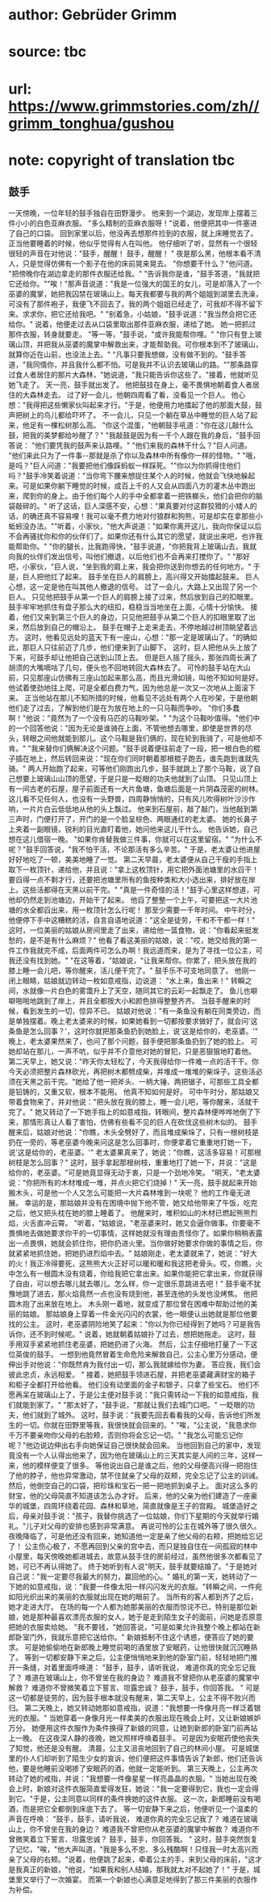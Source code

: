 # author: Gebrüder Grimm
# source: tbc
# url: https://www.grimmstories.com/zh//grimm_tonghua/gushou
# note: copyright of translation tbc

## 鼓手 

一天傍晚，一位年轻的鼓手独自在田野漫步。
他来到一个湖边，发现岸上摆着三件小小的白色亚麻衣服。
"多么精制的亚麻衣服呀！"说着，他便把其中一件塞进了自己的口袋。
回到家里以后，他没再去想那件捡到的衣服，就上床睡觉去了。
正当他要睡着的时候，他似乎觉得有人在叫他。
他仔细听了听，显然有一个很轻很轻的声音在对他说："鼓手，醒醒！
鼓手，醒醒！ "
夜是那么黑，他根本看不清人，只是觉得仿佛有一个影子在他的床前晃来晃去。
"你想要干什么？"他问道。
"把傍晚你在湖边拿走的那件衣服还给我。"
"告诉我你是谁，"鼓手答道，"我就把它还给你。""唉！"那声音说道："我是一位强大的国王的女儿，可是却落入了一个巫婆的魔掌，她把我囚禁在玻璃山上。每天我都要与我的两个姐姐到湖里去洗澡，可没有了那件袍子，我便飞不回去了。我的两个姐姐已经走了，可我却不得不留下来。求求你，把它还给我吧。"
"别着急，小姑娘，"鼓手说道："我当然会把它还给你。"
说着，他便走过去从口袋里取出那件亚麻衣服，递给了她。
她一把抓过那件衣服，转身就要走。
"等一等，"鼓手说，"或许我能帮你哩。"
"你只有登上玻璃山顶，并把我从巫婆的魔掌中解救出来，才能帮助我。可你根本到不了玻璃山，就算你近在山前，也没法上去。"
"凡事只要我想做，没有做不到的。"鼓手答道，"我同情你，并且我什么都不怕。可是我并不认识去玻璃山的路。""那条路穿过食人者居住的那片大森林，"她说道，"我只能告诉你这些了。"接着，他就听见她飞走了。
天一亮，鼓手就出发了。
他把鼓挂在身上，毫不畏惧地朝着食人者居住的大森林走去。
过了好一会儿，他朝四周看了看，没看见一个巨人。
他心想："我得把这些懒家伙叫起来才行。"于是，他便用力地擂起了他的那面大鼓，鼓声把树上的鸟儿都给吓坏了。
不一会儿，只见一个躺在草丛中睡觉的巨人站了起来，他足有一棵松树那么高。
"你这个混蛋，"他朝鼓手吼道："你在这儿敲什么鼓，把我的美梦都给吵醒了？"
"我敲鼓是因为有一千个人跟在我的身后，"鼓手回答说：
"他们要凭我的鼓声来认路哩。"
"他们来我的森林干什么？"巨人问道。
"他们来此只为了一件事--那就是杀了你以及森林中所有像你一样的怪物。"
"哦，是吗？"巨人问道："我要把他们像踩蚂蚁一样踩死。""你以为你抓得住他们吗？"鼓手冷笑着说道："当你弯下腰来想捉住某个人的时候，他就会飞快地躲起来。可是如果你躺下睡觉的时候，成百上千的人又会从四面八方的灌木丛中跑出来，爬到你的身上。由于他们每个人的手中全都拿着一把铁榔头，他们会把你的脑袋敲碎的。"
听了这话，巨人深感不安，心想："果真要对付这群狡猾的小矮人的话，的确还真不容易哩！我可以毫不费力地对付狼群和狗熊，可是却实在拿那些小蚯蚓没办法。""听着，小家伙，"他大声说道："如果你离开这儿，我向你保证以后不会再骚扰你和你的伙伴们了。如果你还有什么其它的愿望，就说出来吧，也许我能帮助你。"
"你的腿长，比我跑得快，"鼓手说道，"你把我背上玻璃山去，我就向我的伙伴们发出信号，叫他们撤退，以后他们也不会再来打搅你了。"
"那好吧，小家伙，"巨人说，"坐到我的肩上来，我会把你送到你想去的任何地方。"
于是，巨人把他扛了起来。 鼓手坐在巨人的肩膀上，高兴得又开始擂起鼓来。
巨人心想，这一定是他在叫其他人撤退的信号。
过了一会儿，大路上又出现了另一个巨人。
只见他把鼓手从第一个巨人的肩膀上接了过来，然后放到自己的扣眼里。
鼓手牢牢地抓住有盘子那么大的纽扣，稳稳当当地坐在上面，心情十分愉快。
接着，他们又来到第三个巨人的身边，只见他把鼓手从第二个巨人的扣眼里取了出来，然后放到自己的帽沿上。
鼓手在帽子上走来走去，不停地越过树顶眺望着远方。
这时，他看见远处的蓝天下有一座山，心想："那一定是玻璃山了。"的确如此，那巨人只往前迈了几步，他们便来到了山脚下。
这时，巨人把他从头上放了下来，可鼓手却让他把自己送到山顶上去。
但是巨人摇了摇头，那张四周长满了胡须的大嘴嘀咕了几句，便头也不回地转回大森林去了。
可怜的鼓手站在大山前，只见那座山仿佛有三座山加起来那么高，而且光滑如镜，叫他不知如何是好。
他试着使劲地往上爬，可是全都白费力气，因为他总是一次又一次地从上面滚下来。
正当他站在那儿不知所措的时候，他看见不远处有两个人在吵架，于是他朝他们走了过去，了解到他们是在为放在地上的一只马鞍而争吵。
"你们多蠢啊！"他说："竟然为了一个没有马匹的马鞍吵架。"
"为这个马鞍吵值得。"他们中的一个回答他说："因为无论是谁骑在上面，不管他想去哪里，即使是世界的尽头，转眼之间他就能到那儿。这个马鞍是我们俩的，现在轮到我骑了，可是他却不肯。"
"我来替你们俩解决这个问题。"鼓手说着便往前走了一段，把一根白色的棍子插在地上，然后转回来说："现在你们同时朝着那根棍子跑去，谁先跑到谁就先骑。"
两人开始跑了起来，可等他们刚跑出几步，鼓手就跳上了那个马鞍，说了自己想要上玻璃山山顶的愿望，于是只是一眨眼的功夫他就到了山顶。
只见山顶上有一间古老的石屋，屋子前面还有一大片鱼塘，鱼塘后面是一片阴森茂密的树林。
这儿看不见任何人，也没有一头野兽，四周静悄悄的，只有风儿吹得树叶沙沙作响，一片片白云低低地从他的头上飘过。
他来到石屋前，敲了敲门，当他敲到第三声时，门便打开了，开门的是一个脸呈棕色、两眼通红的老太婆。
她的长鼻子上夹着一副眼镜，锐利的目光直盯着他，她问他来这儿干什么。
他告诉她，自己想在这儿借宿一晚。
"如果你肯替我做三件事，你就可以在这里留宿。"
"为什么不呢？"鼓手回答说，"我不怕干活，不论那活有多么辛苦。"
于是，老太婆让他进屋好好地吃了一顿，美美地睡了一觉。
第二天早晨，老太婆便从自己干瘦的手指上取下一枚顶针，递给他，并且说："拿上这枚顶针，用它把外面池塘里的水舀干！要舀得一点不剩才行，还要把池塘里所有的鱼按种类和大小选出来，排好放在岸上。这些活都得在天黑以前干完。"
"真是一件奇怪的活！"鼓手心里这样想道，可他却仍然走到池塘边，开始干了起来。
他舀了整整一个上午，可要把这一大片池塘的水全都舀出来，用一枚顶针怎么行呢！
那至少需要一千年时间。
中午时分，他便停下手中这糟糕的活，自言自语地说道："这全是徒劳，干和不干都一样！"
这时，一位美丽的姑娘从房间里走了出来，递给他一篮食物，说："你看起来挺发愁的，是不是有什么麻烦？"
他看了看这美丽的姑娘，说："哎，她交给我的第一件工作我就完不成，后面两件可怎么办啊！我远道而来，是为了寻找一位公主，可我还没有找到她。"
"在这等着，"姑娘说，"让我来帮你。你累了，把头放在我的膝上睡一会儿吧，等你醒来，活儿便干完了。"
鼓手乐不可支地同意了。
他刚一闭上眼睛，姑娘就边转动一枚如意戒指，边说道：
"水上来，鱼出来！"
转瞬之间，水就像一片白色的雾霭升上了天空，随同其它的云彩一起飘走了。
鱼儿也噼噼啪啪地跳到了岸上，并且全都按大小和颜色排得整整齐齐。
当鼓手醒来的时候，看到发生的一切，惊异不已。
姑娘对他说："有一条鱼没有躺在同类旁边，而是单独摆着。晚上老太婆来的时候，如果她看到一切都按要求做好了，就会问'这条鱼是怎么回事？'，这时你就把那条鱼扔到她脸上，说'这是给你的，老巫婆。'"
晚上，老太婆果然来了，也问了那个问题，鼓手便把那条鱼扔到了她的脸上。
可她却站在那儿，一声不吭，似乎并不介意他对她的冒犯，只是恶狠狠地盯着他。
第二天早上，她又说："昨天你太轻松了，今天我得给你一件难一点的活干干。你今天必须把整片森林砍光，再把树木都劈成柴，并堆成一堆堆的柴垛子。这些活必须在天黑之前干完。"她给了他一把斧头、一柄大锤、两把锯子，可那些工具全都是铅铸的，又重又软，根本不能用。
他真不知如何是好。
可中午时分，那姑娘又带着食物来了，并对他说："把头放在我的膝上，睡一会儿吧，等你醒来，活就干完了。"
她又转动了一下她手指上的如意戒指，转眼间，整片森林便哗哗地倒了下来，那情形真让人看了害怕，仿佛有些看不见的巨人在砍伐这些树木似的。
鼓手醒来后，姑娘对他说："你瞧，木头全劈好了，而且堆成柴垛了，只有一根树枝是扔在一旁的，等老巫婆今晚来问这是怎么回事时，你便拿着它重重地打她一下，说'这是给你的，老巫婆。'"
老太婆果真来了，她说："你瞧，这活多容易！可那根树枝是怎么回事？"
这时，鼓手拿起那根树枝，重重地打了她一下，并说："这是给你的，老巫婆。"可是她竟显得无动于衷，只是一个劲地冷笑。
"明天，"老太婆说："你把所有的木材堆成一堆，并点火把它们烧掉！"
天一亮，鼓手就起来开始搬木头，可是他一个人又怎么可能把一大片森林堆到一块呢？
他的工作毫无进展。
幸运的是，那姑娘并没有在困境中抛下他不管，她又给他带来了午饭，吃完之后，他又把头枕在她的膝上睡着了。
他醒来时，堆积如山的木材已燃起熊熊烈焰，火舌直冲云霄。
"听着，"姑娘说，"老巫婆来时，她又会逼你做事。你要毫不畏惧地去做她要求你干的一切事情，这样她就没有理由责怪你了。如果你稍稍表露出一点畏惧，她就会抓住你，把你扔进火里。当你做好她要求你做的事情之后，你就紧紧地抓住她，把她扔进烈焰中去。"
姑娘刚走，老太婆就来了，她说："好大的火！我正冷得要死，这熊熊大火正好可以暖和暖和我这把老骨头。哎，你瞧，火中怎么有一根圆木没有烧着，你给我把它拿出来。如果你能把它拿出来，你就获得了自由，可以想去哪儿就去哪儿。怎么样，你一定很乐意跳进去吧！"
鼓手毫不犹豫地跳了进去，那火焰竟然一点也没有烧到他，甚至连他的头发也没烤焦。
他把圆木抱了出来放在地上。
木头刚一着地，就变成了那位曾在困难中帮助过他的美丽的姑娘。
那姑娘身上穿着一件金光闪闪的衣裳，他一眼便认出她就是那位他要找的公主。
这时，老巫婆阴险地笑了起来："你以为你已经得到了她吗？可是我告诉你，还不到时候呢。"
说着，她就朝着姑娘扑了过去，想把她拖走。
这时，鼓手用双手紧紧地抓住老巫婆，把她扔进了火海。
然后，公主仔细地打量了一下这位英俊的鼓手。
一想到他竟然冒着生命危险来解救自己，公主心里万分感动，便伸出手对他说："你既然肯为我付出一切，那么我就嫁给你为妻。
答应我，我们会彼此忠贞，永远相爱。 "
接着，她把鼓手领进石屋，并把老巫婆藏满财宝的箱子和柜子全都打开给他看。
他们没有动里面的金子和银子，只拿了些宝石。
他们不愿再呆在玻璃山上了，于是公主便对鼓手说："我只需转动一下我的如意戒指，我们就能到家了。"
"那太好了，"鼓手说，"那就让我们去城门口吧。"
一眨眼的功夫，他们就到了城外。
这时，鼓手说："我要先回去看看我的父母，告诉他们所发生的一切。你就在田野里等我，我很快就会回来的。"
"唉，"公主说，"我恳求你千万不要亲吻你父母的右脸颊，否则你将会忘记一切。"
"我怎么可能忘记你呢？"他边说边伸出右手向她保证自己很快就会回来。
当他回到自己的家中，发现竟没有一个人认得出他来了，因为他在玻璃山上的三天其实是人间的三年，这样一来，他的模样便变了很多。
等他说出自己是谁之后，他的父母便高兴得一把抱住了他的脖子，他也异常激动，禁不住就亲了父母的双颊，完全忘记了公主的训诫。
然后，他倒空自己的口袋，把珍珠和宝石一把一把地抓到桌子上。
面对这么多的财宝，他的父母简直不知道该怎么办才好。
后来，他的父亲为他们建造了一座豪华的城堡，四周环绕着花园、森林和草地，简直就像是王子的宫殿。
城堡造好之后，母亲对鼓手说："孩子，我替你挑选了一位姑娘，你们下星期的今天就举行婚礼。"儿子对父母的安排也感到非常满意。
再说可怜的公主在城外等了很久很久。
夜晚降临了，可是他还没有回来，她知道他一定是亲了他父母的右颊，把她给忘记了！
公主伤心极了，不愿再回到父亲的宫中去，而只是独自住在一间孤寂的林中小屋里，每天傍晚她都进城去，故意从鼓手住的房前经过，虽然他很多次都看见了她，可已不再认得她了。
终于她听到有人说"明天，鼓手就要结婚了。"于是她对自己说："我一定要尽我最大的努力，赢回他的心。"
婚礼的第一天，她转动了一下她的如意戒指，说："我要一件像太阳一样闪闪发光的衣服。"转瞬之间，一件宛如阳光织出来的美丽的衣服就出现在她的眼前了。
当所有的客人都到齐了之后，她才走进大厅。
在场的每一个人都为她那美丽的衣服而惊诧不已，特别是那位新娘，她是那种最喜欢漂亮衣服的女人，她于是走到陌生女子的面前，问她是否原意把她的衣服卖给她。
"我不要钱，"她回答说，"可是如果允许我整个晚上都站在新郎卧室门外，我就乐意把它送给你。"
新娘抵制不住这个诱惑，便答应了她的要求。
可是她偷偷地在新郎晚上睡觉前喝的酒里放了安眠药，让他很快就沉沉睡熟了。
等到一切都安静下来之后，公主便悄悄地来到他的卧室门前，轻轻地把门推开一条缝，对着里面呼唤道：
"鼓手，鼓手，请听我说，
难道你真的完全忘记我了？
难道在玻璃山上，你不曾坐在我的身边？
难道我不曾把你从老巫婆的魔掌中解救？
难道你不曾微笑着立下誓言、坦露忠诚？
鼓手，鼓手，你回答我。 "
可是这一切都是徒劳的，因为鼓手根本就没有醒来，第二天早上，公主不得不败兴而归。
第二天晚上，她又转动她那如意戒指，说道："我想要一件像月亮一样泛着银光的衣服。"
当她穿着一身像月光一样柔美的衣服出现在晚会上时，又让新娘嫉妒万分。
她便用这件衣服作为条件换得了新娘的同意，让她到新郎的卧室门前再站上一晚。
在这夜深人静的夜晚，她又照样呼唤着鼓手。
可是因为安眠药使他丧失了知觉，他还是没有醒。
清晨，公主又沮丧地回到了自己的林间小屋。
可是城堡里的仆人们却听到了陌生少女的哀诉，他们便把这件事情告诉了新郎，他们还告诉他，要是他睡前没喝掺了安眠药的酒，他就一定能听到。
第三天晚上，公主再次转动了她的戒指，并说："我想要一件像星星一样亮晶晶的衣服。"
当她出现在晚会上时，新娘对这件衣服简直爱得发狂，她说："我一定要得到它，我也一定会得到它。"于是，公主同意以同样的条件换她的这件衣服。
这一次，新郎睡前没有喝酒，而是把它全都倒到床底下去了。
等一切安静下来之后，他便听见一个温柔的声音在呼唤：
"鼓手，鼓手，请听我说，
难道你真的完全忘记我了？
难道在玻璃山上，你不曾坐在我的身边？
难道我不曾把你从老巫婆的魔掌中解救？
难道你不曾微笑着立下誓言、坦露忠诚？
鼓手，鼓手，你回答我。 "
这时，鼓手突然恢复了记忆，"唉，"他大声叫道，"我是多么不忠、多么残酷啊！只怪我一时太高兴而亲了父母的右颊。"说着，他便跳了起来，牵着公主的手，来到父母的床前，"这才是我真正的新娘，"他说，"如果我和别人结婚，那我就太对不起她了！"
于是，城堡里又举行了一次婚宴。
而第一个新娘也心满意足地得到了那三件美丽的衣服作为补偿。
